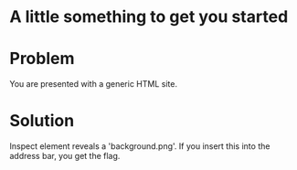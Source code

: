 # A little something to get you started

# Problem

You are presented with a generic HTML site.

# Solution 

Inspect element reveals a 'background.png'. If you insert this into the address bar, you get the flag. 
